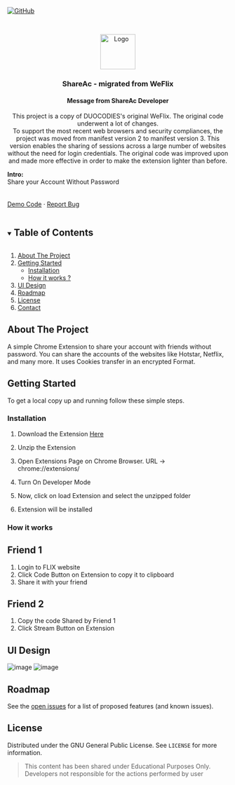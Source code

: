 
[![GitHub](https://img.shields.io/github/license/wecodeorg/WeFlix)](https://github.com/wecodeorg/WeFlix/blob/main/LICENSE)



<!-- PROJECT LOGO -->
<br />
<p align="center">
  <a href="https://github.com/wecodeorg/WeFlix">
    <img src="https://avatars.githubusercontent.com/u/79436918?s=200&v=4g" alt="Logo" width="80" height="80">
  </a>

  <h3 align="center">ShareAc - migrated from WeFlix</h3>

<h4 align="center">Message from ShareAc Developer</h4>

  <p align="center">
This project is a copy of DUOCODIES's original WeFlix. The original code underwent a lot of changes.<br>
To support the most recent web browsers and security compliances, the project was moved from manifest version 2 to manifest version 3.
This version enables the sharing of sessions across a large number of websites without the need for login credentials.
The original code was improved upon and made more effective in order to make the extension lighter than before. 

  
  <b>Intro:</b><br>
  Share your Account Without Password
    <br />
    <br />
    <br />
    <a href="#roadmap">Demo Code</a>
    ·
    <a href="https://github.com/shmohit2002/ShareAc/issues">Report Bug</a>
    
  </p>
</p>



<!-- TABLE OF CONTENTS -->
<details open="open">
  <summary><h2 style="display: inline-block">Table of Contents</h2></summary>
    <ol>
    <li>
      <a href="#about-the-project">About The Project</a>
    </li>
    <li>
      <a href="#getting-started">Getting Started</a>
      <ul>
        <li><a href="#installation">Installation</a></li>
         <li><a href="#how-it-works">How it works ?</a></li>
      </ul>
    </li>
      <li><a href="#UI design">UI Design</a></li>
    <li><a href="#roadmap">Roadmap</a></li>
    <li><a href="#license">License</a></li>
    <li><a href="#contact">Contact</a></li>
    </ol>
</details>



<!-- ABOUT THE PROJECT -->
## About The Project

A simple Chrome Extension to share your account with friends without password. You can share the accounts of the websites like Hotstar, Netflix, and many more.
It uses Cookies transfer in an encrypted Format.


<!-- GETTING STARTED -->
## Getting Started

To get a local copy up and running follow these simple steps.


### Installation

1. Download the Extension [Here](https://github.com/shmohit2002/ShareAc/releases/download/first-release/ShareAc.v1.zip)

2. Unzip the Extension

3. Open Extensions Page on Chrome Browser. URL -> chrome://extensions/

4. Turn On Developer Mode

5. Now, click on load Extension and select the unzipped folder

6. Extension will be installed

 ### How it works
  
## Friend 1
1. Login to FLIX website
2. Click Code Button on Extension to copy it to clipboard
3. Share it with your friend
## Friend 2
1. Copy the code Shared by Friend 1
2. Click Stream Button on Extension

## UI Design
![image](https://user-images.githubusercontent.com/26142131/213742677-3fa1e9c6-1a5b-46e7-b4b4-d15748e47d25.png)
![image](https://user-images.githubusercontent.com/26142131/213521525-7df34bd1-9e1b-469b-b68a-9185ad74fc49.png)
<!-- ROADMAP -->
## Roadmap

See the [open issues](https://github.com/shmohit2002/ShareAc/issues) for a list of proposed features (and known issues).





<!-- LICENSE -->
## License

Distributed under the GNU General Public License. See `LICENSE` for more information.




>  This content has been shared under Educational Purposes Only. Developers not responsible for the actions performed by user


